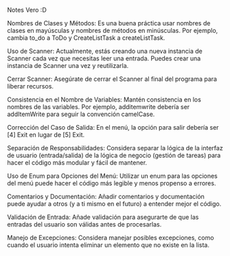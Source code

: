 Notes Vero :D

Nombres de Clases y Métodos: Es una buena práctica usar nombres de clases en mayúsculas y nombres de métodos en minúsculas. Por ejemplo, cambia to_do a ToDo y CreateListTask a createListTask.

Uso de Scanner: Actualmente, estás creando una nueva instancia de Scanner cada vez que necesitas leer una entrada. Puedes crear una instancia de Scanner una vez y reutilizarla.

Cerrar Scanner: Asegúrate de cerrar el Scanner al final del programa para liberar recursos.

Consistencia en el Nombre de Variables: Mantén consistencia en los nombres de las variables. Por ejemplo, additemwrite debería ser addItemWrite para seguir la convención camelCase.

Corrección del Caso de Salida: En el menú, la opción para salir debería ser [4] Exit en lugar de [5] Exit.

Separación de Responsabilidades: Considera separar la lógica de la interfaz de usuario (entrada/salida) de la lógica de negocio (gestión de tareas) para hacer el código más modular y fácil de mantener.

Uso de Enum para Opciones del Menú: Utilizar un enum para las opciones del menú puede hacer el código más legible y menos propenso a errores.

Comentarios y Documentación: Añadir comentarios y documentación puede ayudar a otros (y a ti mismo en el futuro) a entender mejor el código.

Validación de Entrada: Añade validación para asegurarte de que las entradas del usuario son válidas antes de procesarlas.

Manejo de Excepciones: Considera manejar posibles excepciones, como cuando el usuario intenta eliminar un elemento que no existe en la lista.


